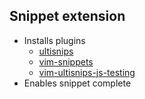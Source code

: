 ## Snippet extension

* Installs plugins
    - [ultisnips](https://github.com/SirVer/ultisnips)
    - [vim-snippets](https://github.com/honza/vim-snippets)
    - [vim-ultisnips-js-testing](https://github.com/alexbyk/vim-ultisnips-js-testing)
* Enables <Tab> snippet complete
